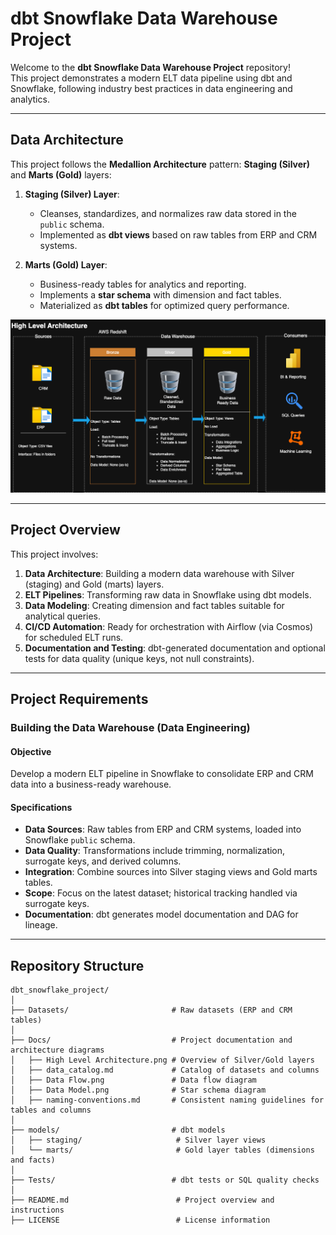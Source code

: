 # dbt Snowflake Data Warehouse Project

Welcome to the **dbt Snowflake Data Warehouse Project** repository!  
This project demonstrates a modern ELT data pipeline using dbt and Snowflake, following industry best practices in data engineering and analytics. 

---

## Data Architecture

This project follows the **Medallion Architecture** pattern: **Staging (Silver)** and **Marts (Gold)** layers:

1. **Staging (Silver) Layer**:  
   - Cleanses, standardizes, and normalizes raw data stored in the `public` schema.  
   - Implemented as **dbt views** based on raw tables from ERP and CRM systems.

2. **Marts (Gold) Layer**:  
   - Business-ready tables for analytics and reporting.  
   - Implements a **star schema** with dimension and fact tables.  
   - Materialized as **dbt tables** for optimized query performance.

![High-Level Architecture](Docs/High%20Level%20Architecture.png)

---

## Project Overview

This project involves:

1. **Data Architecture**: Building a modern data warehouse with Silver (staging) and Gold (marts) layers.  
2. **ELT Pipelines**: Transforming raw data in Snowflake using dbt models.  
3. **Data Modeling**: Creating dimension and fact tables suitable for analytical queries.  
4. **CI/CD Automation**: Ready for orchestration with Airflow (via Cosmos) for scheduled ELT runs.  
5. **Documentation and Testing**: dbt-generated documentation and optional tests for data quality (unique keys, not null constraints).

---

## Project Requirements

### Building the Data Warehouse (Data Engineering)

#### Objective
Develop a modern ELT pipeline in Snowflake to consolidate ERP and CRM data into a business-ready warehouse.

#### Specifications
- **Data Sources**: Raw tables from ERP and CRM systems, loaded into Snowflake `public` schema.  
- **Data Quality**: Transformations include trimming, normalization, surrogate keys, and derived columns.  
- **Integration**: Combine sources into Silver staging views and Gold marts tables.  
- **Scope**: Focus on the latest dataset; historical tracking handled via surrogate keys.  
- **Documentation**: dbt generates model documentation and DAG for lineage.

---

## Repository Structure
```
dbt_snowflake_project/
│
├── Datasets/                       # Raw datasets (ERP and CRM tables)
│
├── Docs/                           # Project documentation and architecture diagrams
│   ├── High Level Architecture.png # Overview of Silver/Gold layers
│   ├── data_catalog.md             # Catalog of datasets and columns
│   ├── Data Flow.png               # Data flow diagram
│   ├── Data Model.png              # Star schema diagram
│   ├── naming-conventions.md       # Consistent naming guidelines for tables and columns
│
├── models/                         # dbt models
│   ├── staging/                     # Silver layer views
│   └── marts/                       # Gold layer tables (dimensions and facts)
│
├── Tests/                          # dbt tests or SQL quality checks
│
├── README.md                        # Project overview and instructions
├── LICENSE                          # License information
```
